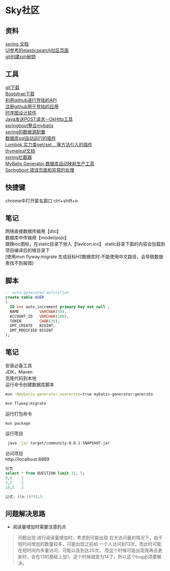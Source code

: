# Sky社区

## 资料
[spring 文档](https://spring.io/guides/)    
[UI参考的elasticsearch社区页面](https://elasticsearch.cn/explore/)                        
[git创建ssh秘钥](https://spring.io/guides/gs/serving-web-content/)

## 工具
[git下载](https://git-scm.com/)    
[Bootstrap下载](https://v3.bootcss.com/getting-started/)    
[利用github进行登陆的API](https://developer.github.com/apps/building-oauth-apps/creating-an-oauth-app/)   
[注册github用于登陆的应用](https://developer.github.com/apps/building-oauth-apps/authorizing-oauth-apps/)   
[时序图设计软件](https://www.visual-paradigm.com)   
[Java发送POST请求--OkHttp工具](https://square.github.io/okhttp/)  
[springboot整合mybatis](http://www.mybatis.org/spring-boot-starter/mybatis-spring-boot-autoconfigure/)  
[spring的数据源配置](https://docs.spring.io/spring-boot/docs/2.1.9.BUILD-SNAPSHOT/reference/html/boot-features-sql.html#boot-features-embedded-database-support)  
[数据库sql自动运行的插件](https://flywaydb.org/getstarted/firststeps/commandline)   
[Lombok,实力类get/set....等方法引入的插件](https://projectlombok.org/features/all)     
[thymeleaf文档](https://www.thymeleaf.org/doc/tutorials/3.0/usingthymeleaf.html)   
[spring拦截器](https://docs.spring.io/spring/docs/5.0.3.RELEASE/spring-framework-reference/web.html#spring-web)       
[MyBatis Generator,数据库自动映射生产工具](http://www.mybatis.org/generator/)    
[Springboot 错误页面和异常的处理](https://docs.spring.io/spring-boot/docs/2.0.0.RELEASE/reference/html/boot-features-developing-web-applications.html)    



## 快捷键

chrome中打开匿名窗口 ctrl+shift+n


## 笔记
网络直接数据传输用【dto】  
数据库中传输用【model/pojo】  
跟换ioc图标，在static目录下放入【favicon.ico】 
static目录下面的内容会加载到项目编译后的根目录下   
[使用mvn flyway:migrate 生成目标H2数据库时:不能使用中文路径，会导致数据表找不到报错] 

## 脚本
```sql    
-- auto-generated definition
create table USER
(
  ID int auto_increment primary key not null ,
  NAME         VARCHAR(50),
  ACCOUNT_ID   VARCHAR(100),
  TOKEN        CHAR(36),
  GMT_CREATE   BIGINT,
  GMT_MODIFIED BIGINT
);
```
## 笔记
安装必备工具  
 JDK，Maven  
 克隆代码到本地  
 运行命令创建数据库脚本  
 ```bash
 mvn -Dmybatis.generator.overwrite=true mybatis-generator:generate
 ```
 ```bash
 mvn flyway:migrate 
  ```

 运行打包命令  
 ```bash
 mvn package 
 ```
 
 运行项目  
 ```bash
  java -jar target/community-0.0.1-SNAPSHOT.jar  
```
 访问项目  
 http://localhost:8889

```sql 
分页
select * from QUESTION limit 15, 5; 
0,5    1
5,5    2
10,5   3

公式: ((n-1)*5),5
```

## 问题解决思路

- 阅读量增加时需要注意的点
> 问题出现:进行阅读量增加时，考虑到可能出现
在大访问量的情况下，由于短时间增加的数量较多，可能出现之前如
一个人访问到13次，而此时可能在短时间内多量访问，可能以及到达20次，
而这个时候可能出现我再去更新时，会在13的基础上加1，这个时候就变为14了，所以这个bug必须要解决。
